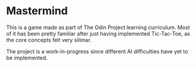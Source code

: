 # Mastermind
This is a game made as part of The Odin Project learning curriculum.
Most of it has been pretty familiar after just having implemented Tic-Tac-Toe, as the core concepts felt very silimar. 

The project is a work-in-progress since different AI difficulties have yet to be implemented.